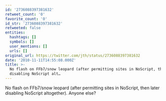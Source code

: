 ```yaml
---
id: '2736088397381632'
retweet_count: '0'
favorite_count: '0'
id_str: '2736088397381632'
retweeted: false
entities:
  hashtags: []
  symbols: []
  user_mentions: []
  urls: []
original_url: https://twitter.com/jth/status/2736088397381632
date: '2010-11-11T14:55:08.000Z'
title: >-
  No flash on FFb7/snow leopard (after permitting sites in NoScript, then later
  disabling NoScript alt…
---
```


No flash on FFb7/snow leopard (after permitting sites in NoScript, then later disabling NoScript altogether). Anyone else?